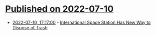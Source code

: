 # [Published on 2022-07-10](index.md)

* [2022-07-10, 17:17:00](https://soylentnews.org/article.pl?sid=22/07/10/027259&from=rss) - [International Space Station Has New Way to Dispose of Trash](https://soylentnews.org/article.pl?sid=22/07/10/027259&from=rss)

